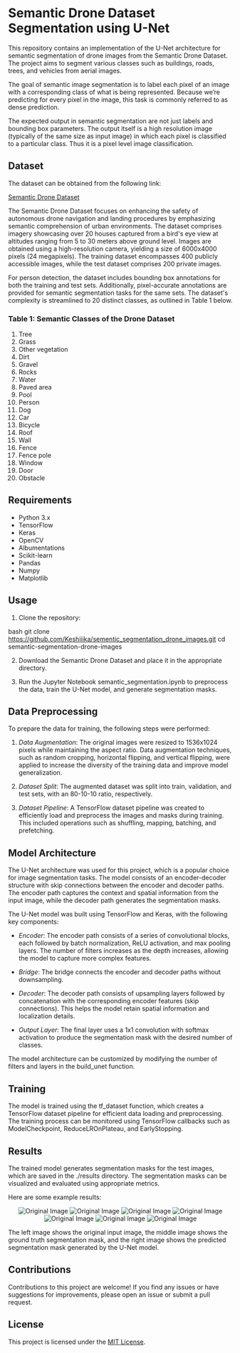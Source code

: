 # Semantic Drone Dataset Segmentation using U-Net

This repository contains an implementation of the U-Net architecture for semantic segmentation of drone images from the Semantic Drone Dataset. The project aims to segment various classes such as buildings, roads, trees, and vehicles from aerial images.

The goal of semantic image segmentation is to label each pixel of an image with a corresponding class of what is being represented. Because we’re predicting for every pixel in the image, this task is commonly referred to as dense prediction.

The expected output in semantic segmentation are not just labels and bounding box parameters. The output itself is a high resolution image (typically of the same size as input image) in which each pixel is classified to a particular class. Thus it is a pixel level image classification.

## Dataset

The dataset can be obtained from the following link:

[Semantic Drone Dataset](https://www.tugraz.at/index.php?id=22387)

The Semantic Drone Dataset focuses on enhancing the safety of autonomous drone navigation and landing procedures by emphasizing semantic comprehension of urban environments. The dataset comprises imagery showcasing over 20 houses captured from a bird's eye view at altitudes ranging from 5 to 30 meters above ground level. Images are obtained using a high-resolution camera, yielding a size of 6000x4000 pixels (24 megapixels). The training dataset encompasses 400 publicly accessible images, while the test dataset comprises 200 private images.

For person detection, the dataset includes bounding box annotations for both the training and test sets. Additionally, pixel-accurate annotations are provided for semantic segmentation tasks for the same sets. The dataset's complexity is streamlined to 20 distinct classes, as outlined in Table 1 below.

### Table 1: Semantic Classes of the Drone Dataset

1. Tree
2. Grass
3. Other vegetation
4. Dirt
5. Gravel
6. Rocks
7. Water
8. Paved area
9. Pool
10. Person
11. Dog
12. Car
13. Bicycle
14. Roof
15. Wall
16. Fence
17. Fence pole
18. Window
19. Door
20. Obstacle

## Requirements

- Python 3.x
- TensorFlow
- Keras
- OpenCV
- Albumentations
- Scikit-learn
- Pandas
- Numpy
- Matplotlib

## Usage

1. Clone the repository:

bash
git clone https://github.com/Keshiiika/sementic_segmentation_drone_images.git
cd semantic-segmentation-drone-images


2. Download the Semantic Drone Dataset and place it in the appropriate directory.

3. Run the Jupyter Notebook semantic_segmentation.ipynb to preprocess the data, train the U-Net model, and generate segmentation masks.

## Data Preprocessing

To prepare the data for training, the following steps were performed:

1. *Data Augmentation*: The original images were resized to 1536x1024 pixels while maintaining the aspect ratio. Data augmentation techniques, such as random cropping, horizontal flipping, and vertical flipping, were applied to increase the diversity of the training data and improve model generalization.

2. *Dataset Split*: The augmented dataset was split into train, validation, and test sets, with an 80-10-10 ratio, respectively.

3. *Dataset Pipeline*: A TensorFlow dataset pipeline was created to efficiently load and preprocess the images and masks during training. This included operations such as shuffling, mapping, batching, and prefetching.

## Model Architecture

The U-Net architecture was used for this project, which is a popular choice for image segmentation tasks. The model consists of an encoder-decoder structure with skip connections between the encoder and decoder paths. The encoder path captures the context and spatial information from the input image, while the decoder path generates the segmentation masks.

The U-Net model was built using TensorFlow and Keras, with the following key components:

- *Encoder*: The encoder path consists of a series of convolutional blocks, each followed by batch normalization, ReLU activation, and max pooling layers. The number of filters increases as the depth increases, allowing the model to capture more complex features.

- *Bridge*: The bridge connects the encoder and decoder paths without downsampling.

- *Decoder*: The decoder path consists of upsampling layers followed by concatenation with the corresponding encoder features (skip connections). This helps the model retain spatial information and localization details.

- *Output Layer*: The final layer uses a 1x1 convolution with softmax activation to produce the segmentation mask with the desired number of classes.

The model architecture can be customized by modifying the number of filters and layers in the build_unet function.

## Training

The model is trained using the tf_dataset function, which creates a TensorFlow dataset pipeline for efficient data loading and preprocessing. The training process can be monitored using TensorFlow callbacks such as ModelCheckpoint, ReduceLROnPlateau, and EarlyStopping.

## Results

The trained model generates segmentation masks for the test images, which are saved in the ./results directory. The segmentation masks can be visualized and evaluated using appropriate metrics.

Here are some example results:

<p align="center">
  <img src="https://github.com/Keshiiika/sementic_segmentation_drone_images/blob/main/results.png" alt="Original Image">
  <img src="https://github.com/Keshiiika/sementic_segmentation_drone_images/blob/main/result%202.png" alt="Original Image">
  <img src="https://github.com/Keshiiika/sementic_segmentation_drone_images/blob/main/result%203.png" alt="Original Image">
  <img src="https://github.com/Keshiiika/sementic_segmentation_drone_images/blob/main/result%204.png" alt="Original Image">
  <img src="https://github.com/Keshiiika/sementic_segmentation_drone_images/blob/main/result%205.png" alt="Original Image">
  <img src="https://github.com/Keshiiika/sementic_segmentation_drone_images/blob/main/result%206.png" alt="Original Image">
  <img src="https://github.com/Keshiiika/sementic_segmentation_drone_images/blob/main/result%207.png" alt="Original Image">
</p>

The left image shows the original input image, the middle image shows the ground truth segmentation mask, and the right image shows the predicted segmentation mask generated by the U-Net model.

## Contributions

Contributions to this project are welcome! If you find any issues or have suggestions for improvements, please open an issue or submit a pull request.

## License

This project is licensed under the [MIT License](LICENSE).
